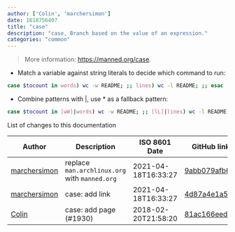 ```yaml
---
author: ['Colin', 'marchersimon']
date: 1618756407
title: "case"
description: "case, Branch based on the value of an expression."
categories: "common"
---
```

> More information: <https://manned.org/case>.

- Match a variable against string literals to decide which command to run:

```bash
case $tocount in words) wc -w README; ;; lines) wc -l README; ;; esac
```

- Combine patterns with |, use * as a fallback pattern:

```bash
case $tocount in [wW]|words) wc -w README; ;; [lL]|lines) wc -l README; ;; *) echo "what?"; ;; esac
```
List of changes to this documentation


Author | Description | ISO 8601 Date | GitHub link
------|-----|-----|-----
[marchersimon](mailto:marchersimon@zohomail.eu) | replace `man.archlinux.org` with `manned.org` | 2021-04-18T16:33:27 | [9abb079afb69](https://github.com/tldr-pages/tldr/commit/9abb079afb6972f3de61a30e1b3fb849ad4b68d9)
[marchersimon](mailto:marchersimon@zohomail.eu) | case: add link | 2021-04-18T16:33:27 | [4d87a4e1a562](https://github.com/tldr-pages/tldr/commit/4d87a4e1a562f8aa1581c21aa263994d3c5078fa)
[Colin](mailto:colin.morris2@gmail.com) | case: add page (#1930) | 2018-02-20T21:58:20 | [81ac166eed3c](https://github.com/tldr-pages/tldr/commit/81ac166eed3c43ffe4fb7c29bdd88068b2037f07)

